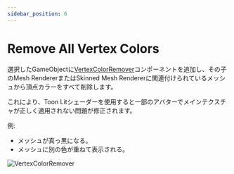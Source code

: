 ```yaml
---
sidebar_position: 6
---
```


# Remove All Vertex Colors

選択したGameObjectに[VertexColorRemover](../components/vertex-color-remover)コンポーネントを追加し、その子のMesh RendererまたはSkinned Mesh Rendererに関連付けられているメッシュから頂点カラーをすべて削除します。

これにより、Toon Litシェーダーを使用すると一部のアバターでメインテクスチャが正しく適用されない問題が修正されます。

例:
- メッシュが真っ黒になる。
- メッシュに別の色が重ねて表示される。

![VertexColorRemover](/img/VertexColorRemover.png)
